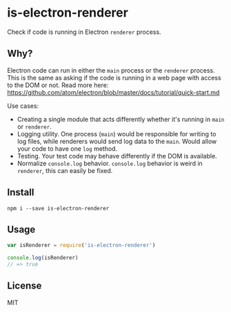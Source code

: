 is-electron-renderer
====================

Check if code is running in Electron `renderer` process.

Why?
----

Electron code can run in either the `main` process or
the `renderer` process. This is the same as asking if
the code is running in a web page with access to the
DOM or not. Read more here: https://github.com/atom/electron/blob/master/docs/tutorial/quick-start.md

Use cases:

- Creating a single module that acts differently whether it's running in `main` or `renderer`.
- Logging utility. One process (`main`) would be responsible for writing to log files, while
renderers would send log data to the `main`. Would allow your code to have one `log` method.
- Testing. Your test code may behave differently if the DOM is available.
- Normalize `console.log` behavior. `console.log` behavior is weird in `renderer`, this can easily be fixed.


Install
-------

    npm i --save is-electron-renderer


Usage
-----

```js
var isRenderer = require('is-electron-renderer')

console.log(isRenderer)
// => true
```

License
-------

MIT
